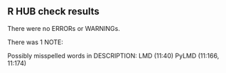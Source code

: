 ## R HUB check results
There were no ERRORs or WARNINGs. 

There was 1 NOTE:

Possibly misspelled words in DESCRIPTION:
  LMD (11:40)
  PyLMD (11:166, 11:174)